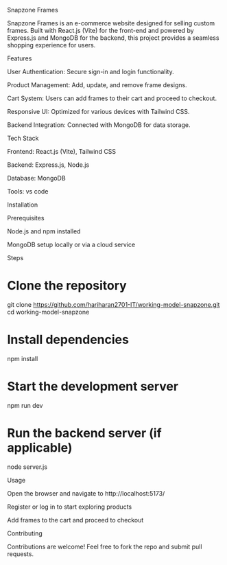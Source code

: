 Snapzone Frames

Snapzone Frames is an e-commerce website designed for selling custom frames. Built with React.js (Vite) for the front-end and powered by Express.js and MongoDB for the backend, this project provides a seamless shopping experience for users.

Features

User Authentication: Secure sign-in and login functionality.

Product Management: Add, update, and remove frame designs.

Cart System: Users can add frames to their cart and proceed to checkout.

Responsive UI: Optimized for various devices with Tailwind CSS.

Backend Integration: Connected with MongoDB for data storage.

Tech Stack

Frontend: React.js (Vite), Tailwind CSS

Backend: Express.js, Node.js

Database: MongoDB

Tools: vs code 

Installation

Prerequisites

Node.js and npm installed

MongoDB setup locally or via a cloud service

Steps

# Clone the repository
git clone https://github.com/hariharan2701-IT/working-model-snapzone.git
cd working-model-snapzone

# Install dependencies
npm install

# Start the development server
npm run dev

# Run the backend server (if applicable)
node server.js

Usage

Open the browser and navigate to http://localhost:5173/

Register or log in to start exploring products

Add frames to the cart and proceed to checkout

Contributing

Contributions are welcome! Feel free to fork the repo and submit pull requests.
